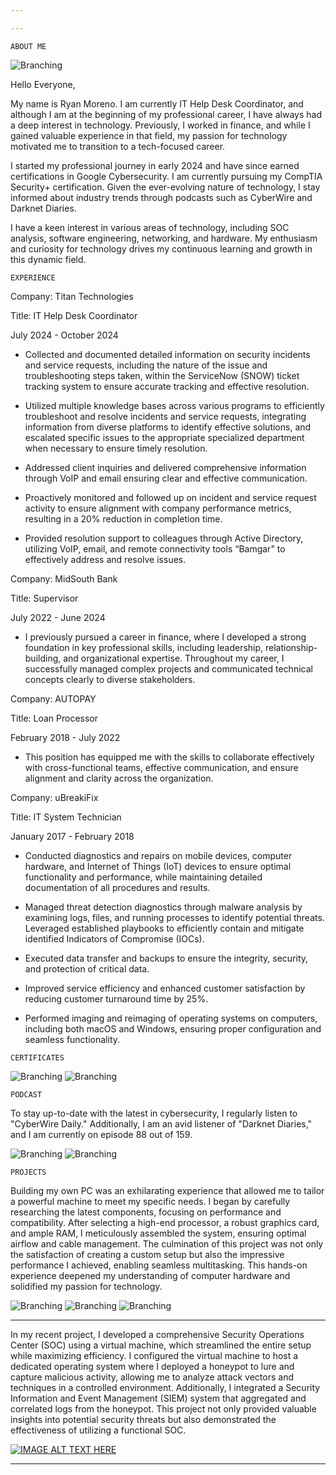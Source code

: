 ```yaml
---

---
```

```
ABOUT ME
```
![Branching](Headshot.jpg)


Hello Everyone,

My name is Ryan Moreno. I am currently IT Help Desk Coordinator, and although I am at the beginning of my professional career, I have always had a deep interest in technology. Previously, I worked in finance, and while I gained valuable experience in that field, my passion for technology motivated me to transition to a tech-focused career.

I started my professional journey in early 2024 and have since earned certifications in Google Cybersecurity. I am currently pursuing my CompTIA Security+ certification. Given the ever-evolving nature of technology, I stay informed about industry trends through podcasts such as CyberWire and Darknet Diaries.

I have a keen interest in various areas of technology, including SOC analysis, software engineering, networking, and hardware. My enthusiasm and curiosity for technology drives my continuous learning and growth in this dynamic field.
```
EXPERIENCE
```
Company: Titan Technologies

Title: IT Help Desk Coordinator

July 2024 - October 2024

* Collected and documented detailed information on security incidents and service requests, including the nature of the issue and troubleshooting steps taken, within the ServiceNow (SNOW) ticket tracking system to ensure accurate tracking and effective resolution.

* Utilized multiple knowledge bases across various programs to efficiently troubleshoot and resolve incidents and service requests, integrating information from diverse platforms to identify effective solutions, and escalated specific issues to the appropriate specialized department when necessary to ensure timely resolution.

* Addressed client inquiries and delivered comprehensive information through VoIP and email ensuring clear and effective communication.
  
* Proactively monitored and followed up on incident and service request activity to ensure alignment with company performance metrics, resulting in a 20% reduction in completion time.

* Provided resolution support to colleagues through Active Directory, utilizing VoIP, email, and remote connectivity tools “Bamgar" to effectively address and resolve issues.



Company: MidSouth Bank  	                                                    

Title: Supervisor

July 2022 - June 2024  

* I previously pursued a career in finance, where I developed a strong foundation in key professional skills, including leadership, relationship-building, and organizational expertise. Throughout my career, I successfully managed complex projects and communicated technical concepts clearly to diverse stakeholders.



Company: AUTOPAY

Title: Loan Processor

February 2018 - July 2022

* This position has equipped me with the skills to collaborate effectively with cross-functional teams, effective communication, and ensure alignment and clarity across the organization.



Company: uBreakiFix

Title: IT System Technician

January 2017 - February 2018

* Conducted diagnostics and repairs on mobile devices, computer hardware, and Internet of Things (IoT) devices to ensure optimal functionality and performance, while maintaining detailed documentation of all procedures and results.

* Managed threat detection diagnostics through malware analysis by examining logs, files, and running processes to identify potential threats. Leveraged established playbooks to efficiently contain and mitigate identified Indicators of Compromise (IOCs).
  
* Executed data transfer and backups to ensure the integrity, security, and protection of critical data.
  
* Improved service efficiency and enhanced customer satisfaction by reducing customer turnaround time by 25%.

* Performed imaging and reimaging of operating systems on computers, including both macOS and Windows, ensuring proper configuration and seamless functionality.

```
CERTIFICATES
```
![Branching](googlesecurity.png) ![Branching](security+.png) 
```
PODCAST
```
To stay up-to-date with the latest in cybersecurity, I regularly listen to "CyberWire Daily." Additionally, I am an avid listener of "Darknet Diaries," and I am currently on episode 88 out of 159.


![Branching](cyberwire.png)                                                                                                     ![Branching](darknetdiaries.png)
```
PROJECTS
```
Building my own PC was an exhilarating experience that allowed me to tailor a powerful machine to meet my specific needs. I began by carefully researching the latest components, focusing on performance and compatibility. After selecting a high-end processor, a robust graphics card, and ample RAM, I meticulously assembled the system, ensuring optimal airflow and cable management. The culmination of this project was not only the satisfaction of creating a custom setup but also the impressive performance I achieved, enabling seamless multitasking. This hands-on experience deepened my understanding of computer hardware and solidified my passion for technology.

![Branching](pcbuild1.JPG)
![Branching](pcbuild2.jpg)
![Branching](pcbuild3.JPG)

***
In my recent project, I developed a comprehensive Security Operations Center (SOC) using a virtual machine, which streamlined the entire setup while maximizing efficiency. I configured the virtual machine to host a dedicated operating system where I deployed a honeypot to lure and capture malicious activity, allowing me to analyze attack vectors and techniques in a controlled environment. Additionally, I integrated a Security Information and Event Management (SIEM) system that aggregated and correlated logs from the honeypot. This project not only provided valuable insights into potential security threats but also demonstrated the effectiveness of utilizing a functional SOC.

[![IMAGE ALT TEXT HERE](https://img.youtube.com/vi/3VD9PD_pGz8/0.jpg)](https://www.youtube.com/watch?v=3VD9PD_pGz8)

***










